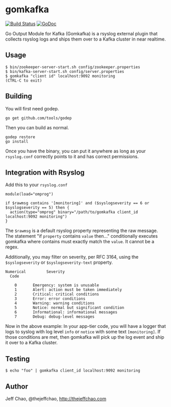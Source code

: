 gomkafka
========

[![Build Status](https://travis-ci.org/jeffchao/gomkafka.svg?branch=master)](https://travis-ci.org/jeffchao/gomkafka)
[![GoDoc](https://godoc.org/github.com/jeffchao/gomkafka/gomkafka?status.svg)](https://godoc.org/github.com/jeffchao/gomkafka/gomkafka)

Go Output Module for Kafka (Gomkafka) is a rsyslog external plugin that collects rsyslog logs and ships them over to a Kafka cluster in near realtime.

## Usage

```shell
$ bin/zookeeper-server-start.sh config/zookeeper.properties
$ bin/kafka-server-start.sh config/server.properties
$ gomkafka "client id" localhost:9092 monitoring
(CTRL-C to exit)
```

## Building

You will first need godep.

```shell
go get github.com/tools/godep
```

Then you can build as normal.

```shell
godep restore
go install
```

Once you have the binary, you can put it anywhere as long as your `rsyslog.conf` correctly points to it and has correct permissions.

## Integration with Rsyslog

Add this to your `rsyslog.conf`

```shell
module(load="omprog")

if $rawmsg contains '[monitoring]' and ($syslogseverity == 6 or $syslogseverity == 5) then {
  action(type="omprog" binary="/path/to/gomkafka client_id localhost:9092 monitoring")
}
```

The `$rawmsg` is a default rsyslog property representing the raw message. The statement "if `property` contains `value` then..." conditionally executes gomkafka where contains must exactly match the `value`. It  cannot be a regex.

Additionally, you may filter on severity, per RFC 3164, using the `$syslogseverity` or `$syslogseverity-text` property.

```
Numerical         Severity
  Code

    0       Emergency: system is unusable
    1       Alert: action must be taken immediately
    2       Critical: critical conditions
    3       Error: error conditions
    4       Warning: warning conditions
    5       Notice: normal but significant condition
    6       Informational: informational messages
    7       Debug: debug-level messages
```

Now in the above example: In your app-tier code, you will have a logger that logs to syslog with log level `info` or `notice` with some text `[monitoring]`. If those conditions are met, then gomkafka will pick up the log event and ship it over to a Kafka cluster.

## Testing

```shell
$ echo "foo" | gomkafka client_id localhost:9092 monitoring
```

## Author

Jeff Chao, @thejeffchao, http://thejeffchao.com
